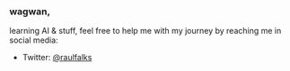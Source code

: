 
### wagwan, 

 learning AI & stuff, feel free to help me with my journey by reaching me in social media:

- Twitter: [@raulfalks](https://twitter.com/raulfalks)

<br>
